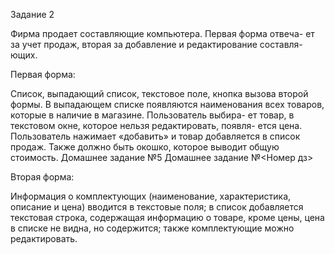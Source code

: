 Задание 2

Фирма продает составляющие компьютера. Первая форма отвеча-
ет за учет продаж, вторая за добавление и редактирование составля-
ющих.

Первая форма:

Список, выпадающий список, текстовое поле, кнопка вызова
второй формы. В выпадающем списке появляются наименования
всех товаров, которые в наличие в магазине. Пользователь выбира-
ет товар, в текстовом окне, которое нельзя редактировать, появля-
ется цена. Пользователь нажимает «добавить» и товар добавляется
в список продаж. Также должно быть окошко, которое выводит
общую стоимость.
Домашнее задание №5 Домашнее задание №<Номер дз>

Вторая форма:

Информация о комплектующих (наименование, характеристика,
описание и цена) вводится в текстовые поля; в список добавляется
текстовая строка, содержащая информацию о товаре, кроме цены,
цена в списке не видна, но содержится; также комплектующие можно
редактировать.
